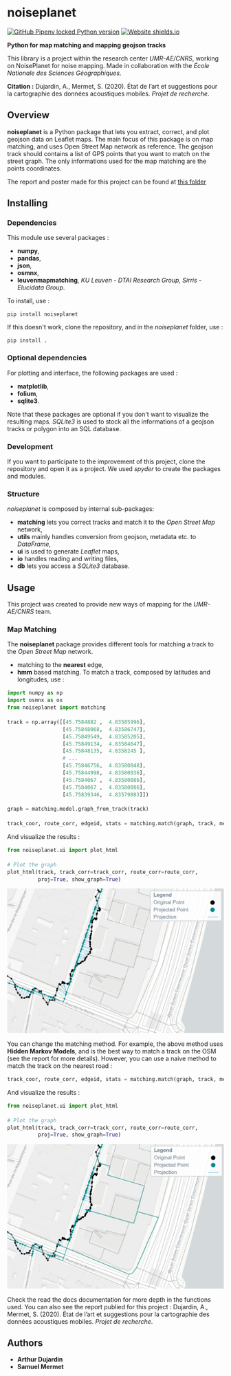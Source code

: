 # noiseplanet

[![GitHub Pipenv locked Python version](https://readthedocs.org/projects/pip/badge/)](http://noiseplanet.readthedocs.io/en/latest/index.html)
[![Website shields.io](https://img.shields.io/website-up-down-green-red/http/shields.io.svg)](http://noise-planet.org/)

**Python for map matching and mapping geojson tracks**



This library is a project within the research center *UMR-AE/CNRS*, working on NoisePlanet for noise mapping.
Made in collaboration with the *École Nationale des Sciences Géographiques*.

**Citation :** Dujardin, A., Mermet, S. (2020). État de l’art et suggestions pour la cartographie des données acoustiques mobiles. *Projet de recherche*.

## Overview

**noiseplanet** is a Python package that lets you extract, correct, and plot geojson data on Leaflet maps.
The main focus of this package is on map matching, and uses Open Street Map network as reference.
The geojson track should contains a list of GPS points that you want to match on the street graph. The only informations used for the map matching are the points coordinates.

The report and poster made for this project can be found at [this folder](pdf/report)


## Installing
### Dependencies
This module use several packages :
- **numpy**,
- **pandas**,
- **json**,
- **osmnx**,
- **leuvenmapmatching**, *KU Leuven - DTAI Research Group, Sirris - Elucidata Group*.

To install, use :
```
pip install noiseplanet
```
If this doesn't work, clone the repository, and in the *noiseplanet* folder, use :
```
pip install .
```

### Optional dependencies

For plotting and interface, the following packages are used :
- **matplotlib**,
- **folium**,
- **sqlite3**.

Note that these packages are optional if you don't want to visualize the resulting maps. *SQLite3* is used to stock all the informations of a geojson tracks or polygon into an SQL database.


### Development

If you want to participate to the improvement of this project, clone the repository and open it as a project. We used *spyder* to create the packages and modules.

### Structure

*noiseplanet* is composed by internal sub-packages:
- **matching** lets you correct tracks and match it to the *Open Street Map* network,
- **utils** mainly handles conversion from geojson, metadata etc. to *DataFrame*,
- **ui** is used to generate *Leaflet* maps,
- **io** handles reading and writing files,
- **db** lets you access a *SQLite3* database.

## Usage

This project was created to provide new ways of mapping for the *UMR-AE/CNRS* team. 

### Map Matching

The **noiseplanet** package provides different tools for matching a track to the *Open Street Map* network.
- matching to the **nearest** edge,
- **hmm** based matching.
To match a track, composed by latitudes and longitudes, use :
```python
import numpy as np
import osmnx as ox
from noiseplanet import matching

track = np.array([[45.7584882 ,  4.83585996],
                  [45.75848068,  4.83586747],
                  [45.75849549,  4.83585205],
                  [45.75849134,  4.83584647],
                  [45.75848135,  4.8358245 ],
                  # ...
                  [45.75846756,  4.83580848],
                  [45.75844998,  4.83580936],
                  [45.7584067 ,  4.83580086],
                  [45.7584067 ,  4.83580086],
                  [45.75839346,  4.83579883]])

graph = matching.model.graph_from_track(track)

track_coor, route_corr, edgeid, stats = matching.match(graph, track, method='hmm')
```

And visualize the results :

```python
from noiseplanet.ui import plot_html

# Plot the graph
plot_html(track, track_corr=track_corr, route_corr=route_corr,
          proj=True, show_graph=True)
```
![Map Matching in Lyon](img/track_hmm.png)

You can change the matching method.
For example, the above method uses **Hidden Markov Models**, and is the best way to match a track on the OSM (see the report for more details).
However, you can use a naive method to match the track on the nearest road :


```python
track_coor, route_corr, edgeid, stats = matching.match(graph, track, method='nearest')
```

And visualize the results :

```python
from noiseplanet.ui import plot_html

# Plot the graph
plot_html(track, track_corr=track_corr, route_corr=route_corr,
          proj=True, show_graph=True)
```
![Map Matching in Lyon](img/track_nearest.png)



Check the read the docs documentation for more depth in the functions used.
You can also see the report publied for this project : Dujardin, A., Mermet, S. (2020). État de l’art et suggestions pour la cartographie des données acoustiques mobiles. *Projet de recherche*.



## Authors

- **Arthur Dujardin**
- **Samuel Mermet**






